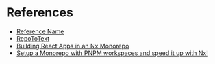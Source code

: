 # References

- [Reference Name](https://example.com)
- [RepoToText](https://github.com/GeekyGhost/RepoToText)
- [Building React Apps in an Nx Monorepo](https://nx.dev/getting-started/tutorials/react-monorepo-tutorial)
- [Setup a Monorepo with PNPM workspaces and speed it up with Nx!](https://nx.dev/blog/setup-a-monorepo-with-pnpm-workspaces-and-speed-it-up-with-nx)
